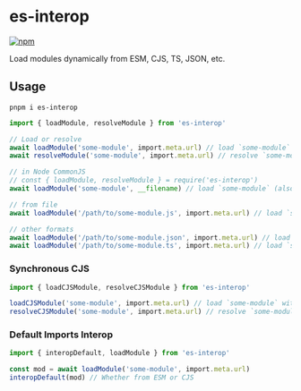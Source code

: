# es-interop

[![npm](https://img.shields.io/npm/v/es-interop.svg)](https://www.npmjs.com/package/es-interop)

Load modules dynamically from ESM, CJS, TS, JSON, etc.

## Usage

```shell
pnpm i es-interop
```

```ts
import { loadModule, resolveModule } from 'es-interop'

// Load or resolve
await loadModule('some-module', import.meta.url) // load `some-module` (prefer ESM while CJS is also working)
await resolveModule('some-module', import.meta.url) // resolve `some-module` (prefer ESM while CJS is also working)

// in Node CommonJS
// const { loadModule, resolveModule } = require('es-interop')
await loadModule('some-module', __filename) // load `some-module` (also prefer ESM)

// from file
await loadModule('/path/to/some-module.js', import.meta.url) // load `some-module.js`

// other formats
await loadModule('/path/to/some-module.json', import.meta.url) // load `some-module.json`
await loadModule('/path/to/some-module.ts', import.meta.url) // load `some-module.ts`
```

### Synchronous CJS

```ts
import { loadCJSModule, resolveCJSModule } from 'es-interop'

loadCJSModule('some-module', import.meta.url) // load `some-module` with Node resolution algorithm
resolveCJSModule('some-module', import.meta.url) // resolve `some-module` with Node resolution algorithm
```

### Default Imports Interop

```ts
import { interopDefault, loadModule } from 'es-interop'

const mod = await loadModule('some-module', import.meta.url)
interopDefault(mod) // Whether from ESM or CJS
```
